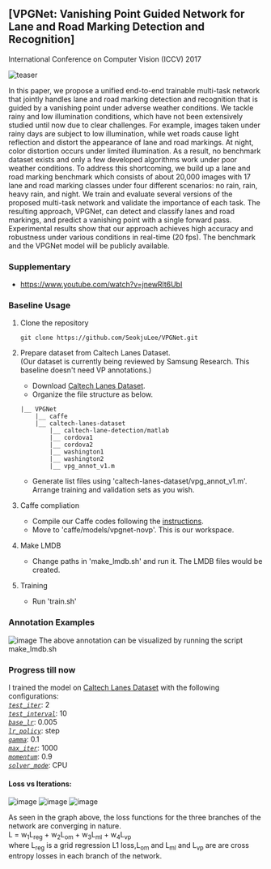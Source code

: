 ## [VPGNet: Vanishing Point Guided Network for Lane and Road Marking Detection and Recognition]

International Conference on Computer Vision (ICCV) 2017

![teaser](https://user-images.githubusercontent.com/41137582/64516163-a0f4a780-d30b-11e9-8326-6b04c820c87c.png)

In this paper, we propose a unified end-to-end trainable multi-task network that jointly handles lane and road marking detection and recognition that is guided by a vanishing point under adverse weather conditions. We tackle rainy and low illumination conditions, which have not been extensively studied until now due to clear challenges. For example, images taken under rainy days are subject to low illumination, while wet roads cause light reflection and distort the appearance of lane and road markings. At night, color distortion occurs under limited illumination. As a result, no benchmark dataset exists and only a few developed algorithms work under poor weather conditions. To address this shortcoming, we build up a lane and road marking benchmark which consists of about 20,000 images with 17 lane and road marking classes under four different scenarios: no rain, rain, heavy rain, and night. We train and evaluate several versions of the proposed multi-task network and validate the importance of each task. The resulting approach, VPGNet, can detect and classify lanes and road markings, and predict a vanishing point with a single forward pass. Experimental results show that our approach achieves high accuracy and robustness under various conditions in real-time (20 fps). The benchmark and the VPGNet model will be publicly available. 


### Supplementary
+ https://www.youtube.com/watch?v=jnewRlt6UbI


### Baseline Usage
1) Clone the repository

    ```Shell
    git clone https://github.com/SeokjuLee/VPGNet.git
    ```

2. Prepare dataset from Caltech Lanes Dataset.<br/>
(Our dataset is currently being reviewed by Samsung Research. This baseline doesn't need VP annotations.)
    - Download [Caltech Lanes Dataset](http://www.mohamedaly.info/datasets/caltech-lanes).
    - Organize the file structure as below.
    ```Shell
    |__ VPGNet
        |__ caffe
        |__ caltech-lanes-dataset
            |__ caltech-lane-detection/matlab
            |__ cordova1
            |__ cordova2
            |__ washington1
            |__ washington2
            |__ vpg_annot_v1.m
    ```
    - Generate list files using 'caltech-lanes-dataset/vpg_annot_v1.m'. Arrange training and validation sets as you wish. 

3. Caffe compliation
    - Compile our Caffe codes following the [instructions](http://caffe.berkeleyvision.org/installation.html).
    - Move to 'caffe/models/vpgnet-novp'. This is our workspace.

4. Make LMDB
    - Change paths in 'make_lmdb.sh' and run it. The LMDB files would be created.
    
5. Training
    - Run 'train.sh'

### Annotation Examples

![image](https://user-images.githubusercontent.com/41137582/64606340-a7565280-d3e3-11e9-9833-61142d90b8a6.png)
The above annotation can be visualized by running the script make_lmdb.sh

### Progress till now

I trained the model on [Caltech Lanes Dataset](http://www.mohamedaly.info/datasets/caltech-lanes) with the following configurations:
</br>[*`test_iter`*](https://github.com/BVLC/caffe/wiki/Solver-Prototxt#test_iter): 2
</br>[*`test_interval`*](https://github.com/BVLC/caffe/wiki/Solver-Prototxt#test_interval): 10
</br>[*`base_lr`*](https://github.com/BVLC/caffe/wiki/Solver-Prototxt#base_lr): 0.005
</br>[*`lr_policy`*](https://github.com/BVLC/caffe/wiki/Solver-Prototxt#lr_policy): step
</br>[*`gamma`*](https://github.com/BVLC/caffe/wiki/Solver-Prototxt#gamma): 0.1
</br>[*`max_iter`*](https://github.com/BVLC/caffe/wiki/Solver-Prototxt#max_iter): 1000
</br>[*`momentum`*](https://github.com/BVLC/caffe/wiki/Solver-Prototxt#momentum): 0.9
</br>[*`solver_mode`*](https://github.com/BVLC/caffe/wiki/Solver-Prototxt#solver_mode): CPU

#### Loss vs Iterations:
![image](https://user-images.githubusercontent.com/41137582/64609917-a3c6c980-d3eb-11e9-9798-34cc7b2842a6.png)
![image](https://user-images.githubusercontent.com/41137582/64609948-bf31d480-d3eb-11e9-898f-3ae223bbab27.png)
![image](https://user-images.githubusercontent.com/41137582/64609989-d4a6fe80-d3eb-11e9-9583-864d5f613be6.png)

As seen in the graph above, the loss functions for the three branches of the network are converging in nature.</br>L = w<sub>1</sub>L<sub>reg</sub> + w<sub>2</sub>L<sub>om</sub> + w<sub>3</sub>L<sub>ml</sub> + w<sub>4</sub>L<sub>vp</sub>
</br> where L<sub>reg</sub> is a grid regression L1 loss,L<sub>om</sub> and L<sub>ml</sub> and L<sub>vp</sub> are are cross entropy losses in each branch of the network.
